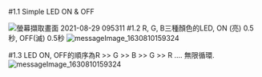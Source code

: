 #1.1 Simple LED ON & OFF

![螢幕擷取畫面 2021-08-29 095311](https://user-images.githubusercontent.com/89715433/131235879-63707f74-e246-445d-9573-b7dd97cbdbd3.png)
#1.2 R, G, B三種顏色的LED, ON (亮) 0.5秒, OFF(滅) 0.5秒
![messageImage_1630810159324](https://user-images.githubusercontent.com/89715433/132113226-0db6c6f9-30a6-43fe-8e71-db7acd73bae9.jpg)

#1.3 LED ON, OFF的順序為R >> G >> B >> G >> R .... 無限循環.
![messageImage_1630810159324](https://user-images.githubusercontent.com/89715433/132113246-139685d6-a4a6-43ed-a7e4-01e35906241e.jpg)
